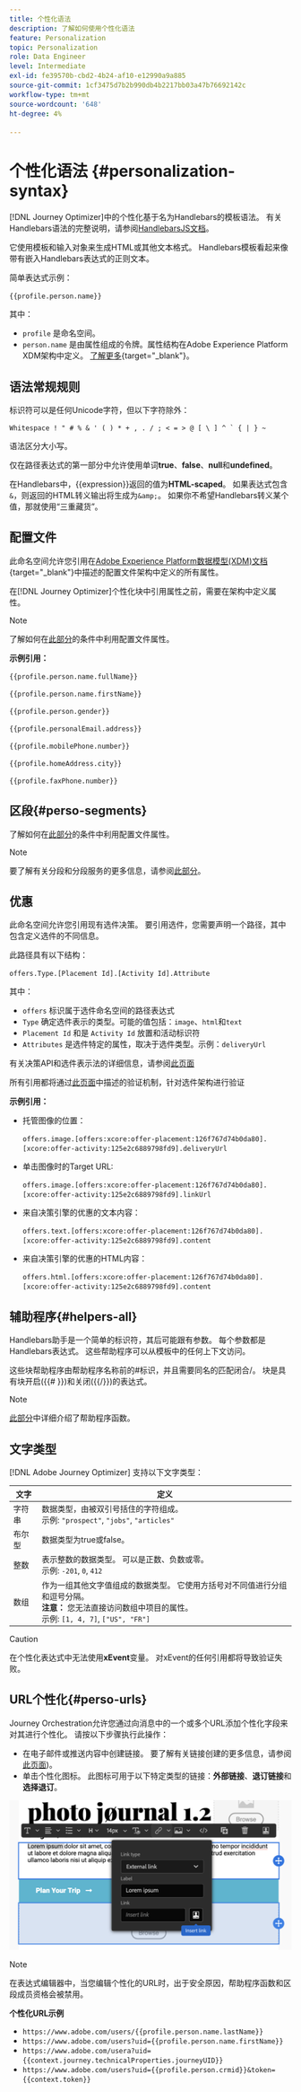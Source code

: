 ```yaml
---
title: 个性化语法
description: 了解如何使用个性化语法
feature: Personalization
topic: Personalization
role: Data Engineer
level: Intermediate
exl-id: fe39570b-cbd2-4b24-af10-e12990a9a885
source-git-commit: 1cf3475d7b2b990db4b2217bb03a47b76692142c
workflow-type: tm+mt
source-wordcount: '648'
ht-degree: 4%

---
```


# 个性化语法 {#personalization-syntax}

[!DNL Journey Optimizer]中的个性化基于名为Handlebars的模板语法。
有关Handlebars语法的完整说明，请参阅[HandlebarsJS文档](https://handlebarsjs.com/)。

它使用模板和输入对象来生成HTML或其他文本格式。 Handlebars模板看起来像带有嵌入Handlebars表达式的正则文本。

简单表达式示例：

`{{profile.person.name}}`

其中：

* `profile` 是命名空间。
* `person.name` 是由属性组成的令牌。属性结构在Adobe Experience Platform XDM架构中定义。 [了解更多](https://experienceleague.adobe.com/docs/experience-platform/xdm/home.html?lang=zh-Hans){target=&quot;_blank&quot;}。

## 语法常规规则

标识符可以是任何Unicode字符，但以下字符除外：

```
Whitespace ! " # % & ' ( ) * + , . / ; < = > @ [ \ ] ^ ` { | } ~
```

语法区分大小写。

仅在路径表达式的第一部分中允许使用单词&#x200B;**true**、**false**、**null**&#x200B;和&#x200B;**undefined**。

在Handlebars中，{{expression}}返回的值为&#x200B;**HTML-scaped**。 如果表达式包含`&`，则返回的HTML转义输出将生成为`&amp;`。 如果你不希望Handlebars转义某个值，那就使用“三重藏货”。

## 配置文件

此命名空间允许您引用在[Adobe Experience Platform数据模型(XDM)文档](https://experienceleague.adobe.com/docs/experience-platform/xdm/home.html){target=&quot;_blank&quot;}中描述的配置文件架构中定义的所有属性。

在[!DNL Journey Optimizer]个性化块中引用属性之前，需要在架构中定义属性。

>[!NOTE]
>
>了解如何在[此部分](functions/helpers.md#if-function)的条件中利用配置文件属性。

**示例引用：**

`{{profile.person.name.fullName}}`

`{{profile.person.name.firstName}}`

`{{profile.person.gender}}`

`{{profile.personalEmail.address}}`

`{{profile.mobilePhone.number}}`

`{{profile.homeAddress.city}}`

`{{profile.faxPhone.number}}`

## 区段{#perso-segments}

了解如何在[此部分](functions/helpers.md#if-function)的条件中利用配置文件属性。

>[!NOTE]
>要了解有关分段和分段服务的更多信息，请参阅[此部分](../segment/about-segments.md)。

## 优惠

此命名空间允许您引用现有选件决策。
要引用选件，您需要声明一个路径，其中包含定义选件的不同信息。

此路径具有以下结构：

`offers.Type.[Placement Id].[Activity Id].Attribute`

其中：

* `offers` 标识属于选件命名空间的路径表达式
* `Type`  确定选件表示的类型。可能的值包括：`image`、`html`和`text`
* `Placement Id` 和是 `Activity Id` 放置和活动标识符
* `Attributes` 是选件特定的属性，取决于选件类型。示例：`deliveryUrl`

有关决策API和选件表示法的详细信息，请参阅[此页面](../../using/offers/api-reference/decisions-api/deliver-offers.md)

所有引用都将通过[此页面](personalization-validation.md)中描述的验证机制，针对选件架构进行验证

**示例引用：**

* 托管图像的位置：

   `offers.image.[offers:xcore:offer-placement:126f767d74b0da80].[xcore:offer-activity:125e2c6889798fd9].deliveryUrl`

* 单击图像时的Target URL:

   `offers.image.[offers:xcore:offer-placement:126f767d74b0da80].[xcore:offer-activity:125e2c6889798fd9].linkUrl`

* 来自决策引擎的优惠的文本内容：

   `offers.text.[offers:xcore:offer-placement:126f767d74b0da80].[xcore:offer-activity:125e2c6889798fd9].content`

* 来自决策引擎的优惠的HTML内容：

   `offers.html.[offers:xcore:offer-placement:126f767d74b0da80].[xcore:offer-activity:125e2c6889798fd9].content`


## 辅助程序{#helpers-all}

Handlebars助手是一个简单的标识符，其后可能跟有参数。
每个参数都是Handlebars表达式。 这些帮助程序可以从模板中的任何上下文访问。

这些块帮助程序由帮助程序名称前的#标识，并且需要同名的匹配闭合/。
块是具有块开启({{# }})和关闭({{/}})的表达式。


>[!NOTE]
>
>[此部分](functions/helpers.md)中详细介绍了帮助程序函数。

## 文字类型

[!DNL Adobe Journey Optimizer] 支持以下文字类型：

| 文字 | 定义 |
| ------- | ---------- |
| 字符串 | 数据类型，由被双引号括住的字符组成。 <br>示例: `"prospect"`, `"jobs"`, `"articles"` |
| 布尔型 | 数据类型为true或false。 |
| 整数 | 表示整数的数据类型。 可以是正数、负数或零。 <br>示例: `-201`, `0`, `412` |
| 数组 | 作为一组其他文字值组成的数据类型。 它使用方括号对不同值进行分组和逗号分隔。<br> **注意：** 您无法直接访问数组中项目的属性。<br> 示例: `[1, 4, 7]`, `["US", "FR"]` |

>[!CAUTION]
>
>在个性化表达式中无法使用&#x200B;**xEvent**&#x200B;变量。 对xEvent的任何引用都将导致验证失败。

## URL个性化{#perso-urls}

Journey Orchestration允许您通过向消息中的一个或多个URL添加个性化字段来对其进行个性化。 请按以下步骤执行此操作：

* 在电子邮件或推送内容中创建链接。 要了解有关链接创建的更多信息，请参阅[此页面](../message-tracking.md#insert-links))。
* 单击个性化图标。 此图标可用于以下特定类型的链接：**外部链接**、**退订链接**&#x200B;和&#x200B;**选择退订**。

![](assets/perso-url.png)

>[!NOTE]
>
>在表达式编辑器中，当您编辑个性化的URL时，出于安全原因，帮助程序函数和区段成员资格会被禁用。

**个性化URL示例**

* `https://www.adobe.com/users/{{profile.person.name.lastName}}`
* `https://www.adobe.com/users?uid={{profile.person.name.firstName}}`
* `https://www.adobe.com/usera?uid={{context.journey.technicalProperties.journeyUID}}`
* `https://www.adobe.com/users?uid={{profile.person.crmid}}&token={{context.token}}`

